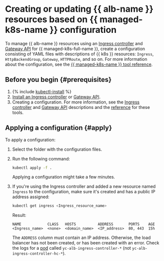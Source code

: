 # Creating or updating {{ alb-name }} resources based on {{ managed-k8s-name }} configuration

To manage {{ alb-name }} resources using an [Ingress controller](../tools/k8s-ingress-controller/index.md) and [Gateway API](../tools/k8s-gateway-api/index.md) for {{ managed-k8s-full-name }}, create a configuration consisting of YAML files with descriptions of {{ k8s }} resources: `Ingress`, `HttpBackendGroup`, `Gateway`, `HTTPRoute`, and so on. For more information about the configuration, see the [{{ managed-k8s-name }} tool reference](../k8s-ref/index.md).

## Before you begin {#prerequisites}

1. {% include [kubectl-install](../../_includes/managed-kubernetes/kubectl-install.md) %}
1. [Install an Ingress controller](k8s-ingress-controller-install.md) or [Gateway API](k8s-gateway-api-install.md).
1. Creating a configuration. For more information, see the [Ingress controller](../tools/k8s-ingress-controller/index.md) and [Gateway API](../tools/k8s-gateway-api/index.md) descriptions and the [reference](../k8s-ref/index.md) for these tools.

## Applying a configuration {#apply}

To apply a configuration:
1. Select the folder with the configuration files.
1. Run the following command:

   ```bash
   kubectl apply -f .
   ```

   Applying a configuration might take a few minutes.

1. If you're using the Ingress controller and added a new resource named `Ingress` to the configuration, make sure it's created and has a public IP address assigned:

   ```bash
   kubectl get ingress <Ingress_resource_name>
   ```

   Result:

   ```
   NAME            CLASS   HOSTS          ADDRESS       PORTS    AGE
   <Ingress_name>  <none>  <domain_name>  <IP_address>  80, 443  15h
   ```

   The `ADDRESS` column must contain an IP address. Otherwise, the load balancer has not been created, or has been created with an error. Check the logs for a [pod](../../managed-kubernetes/concepts/index.md#pod) called `yc-alb-ingress-controller-*` (not `yc-alb-ingress-controller-hc-*`).